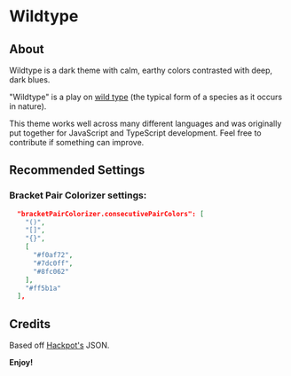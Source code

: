 # Wildtype

## About

Wildtype is a dark theme with calm, earthy colors contrasted with deep, dark blues.

"Wildtype" is a play on [wild type](https://en.wikipedia.org/wiki/Wild_type) (the typical form of a species as it occurs in nature).

This theme works well across many different languages and was originally put together for JavaScript and TypeScript development. Feel free to contribute if something can improve.

## Recommended Settings

### Bracket Pair Colorizer settings:

```json
  "bracketPairColorizer.consecutivePairColors": [
    "()",
    "[]",
    "{}",
    [
      "#f0af72",
      "#7dc0ff",
      "#8fc062"
    ],
    "#ff5b1a"
  ],
```

## Credits

Based off [Hackpot's](https://github.com/wwmyers/hackpot) JSON.

**Enjoy!**
